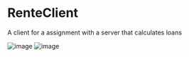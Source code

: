 # RenteClient

A client for a assignment with a server that calculates loans

![image](https://user-images.githubusercontent.com/70659124/135767741-8ed922c2-6579-43fb-ac93-f9addd277a80.png)
![image](https://user-images.githubusercontent.com/70659124/135767784-795c09ab-ac91-4cc8-b89a-c12403ac2041.png)
